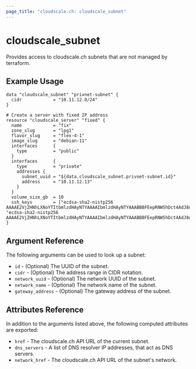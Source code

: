 ```yaml
---
page_title: "cloudscale.ch: cloudscale_subnet"
---
```


# cloudscale\_subnet

Provides access to cloudscale.ch subnets that are not managed by terraform.

## Example Usage

```hcl
data "cloudscale_subnet" "privnet-subnet" {
  cidr         	  = "10.11.12.0/24"
}

# Create a server with fixed IP address
resource "cloudscale_server" "fixed" {
  name            = "fix"
  zone_slug       = "lpg1"
  flavor_slug     = "flex-4-1"
  image_slug      = "debian-11"
  interfaces      {
    type          = "public"
  }
  interfaces      {
    type          = "private"
    addresses {
      subnet_uuid = "${data.cloudscale_subnet.privnet-subnet.id}"     
      address     = "10.11.12.13"
    }
  }
  volume_size_gb  = 10
  ssh_keys        = ["ecdsa-sha2-nistp256 AAAAE2VjZHNhLXNoYTItbmlzdHAyNTYAAAAIbmlzdHAyNTYAAABBBFEepRNW5hDct4AdJ8oYsb4lNP5E9XY5fnz3ZvgNCEv7m48+bhUjJXUPuamWix3zigp2lgJHC6SChI/okJ41GUY=", "ecdsa-sha2-nistp256 AAAAE2VjZHNhLXNoYTItbmlzdHAyNTYAAAAIbmlzdHAyNTYAAABBBFEepRNW5hDct4AdJ8oYsb4lNP5E9XY5fnz3ZvgNCEv7m48+bhUjJXUPuamWix3zigp2lgJHC6SChI/okJ41GUY="]
}
```

## Argument Reference

The following arguments can be used to look up a subnet:

* `id` - (Optional) The UUID of the subnet.
* `cidr` - (Optional) The address range in CIDR notation.
* `network_uuid` - (Optional) The network UUID of the subnet.
* `network_name` - (Optional) The network name of the subnet.
* `gateway_address` - (Optional) The gateway address of the subnet.


## Attributes Reference

In addition to the arguments listed above, the following computed attributes are exported:

* `href` - The cloudscale.ch API URL of the current subnet.
* `dns_servers` - A list of DNS resolver IP addresses, that act as DNS servers.
* `network_href` - The cloudscale.ch API URL of the subnet's network.
